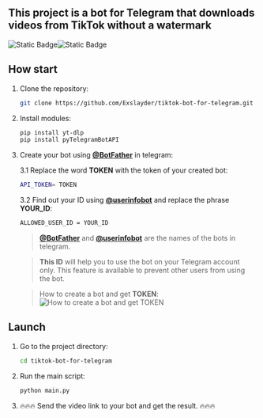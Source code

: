 ## This project is a bot for Telegram that downloads videos from TikTok without a watermark
![Static Badge](https://img.shields.io/badge/python3-telebot-blue?link=https%3A%2F%2Fpypi.org%2Fproject%2FpyTelegramBotAPI%2F)![Static Badge](https://img.shields.io/badge/python3-yt_dlp-red?link=https%3A%2F%2Fpypi.org%2Fproject%2Fyt-dlp%2F)


## How start

1.  Clone the repository:

    ```bash
    git clone https://github.com/Exslayder/tiktok-bot-for-telegram.git
    ```

2.  Install modules:

    ```bash
    pip install yt-dlp
    pip install pyTelegramBotAPI
    ```

3.  Create your bot using [**@BotFather**](https://t.me/BotFather) in telegram:

    3.1 Replace the word **TOKEN** with the token of your created bot:

    ```bash
    API_TOKEN= TOKEN
    ```

    3.2 Find out your ID using [**@userinfobot**](https://t.me/userinfobot) and replace the phrase **YOUR_ID**:

    ```bash
    ALLOWED_USER_ID = YOUR_ID
    ```

    > [**@BotFather**](https://t.me/BotFather) and [**@userinfobot**](https://t.me/userinfobot) are the names of the bots in telegram.

    > **This ID** will help you to use the bot on your Telegram account only. This feature is available to prevent other users from using the bot.

    > How to create a bot and get **TOKEN**:![How to create a bot and get TOKEN](https://assets-global.website-files.com/5d4bc52e7ec3666956bd3bf1/5ebd37e590f1424c4abfa1c2_botfather.jpg)

## Launch

1. Go to the project directory:

   ```bash
   cd tiktok-bot-for-telegram
   ```

2. Run the main script:

   ```bash
   python main.py
   ```

3. 🔥🔥🔥 Send the video link to your bot and get the result. 🔥🔥🔥
